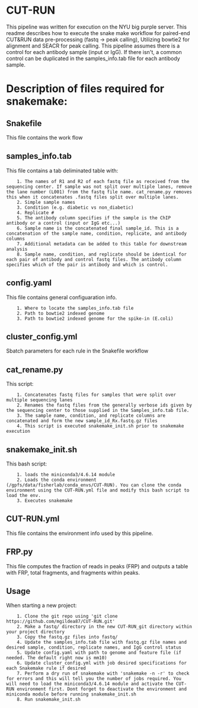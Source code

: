# CUT-RUN
This pipeline was written for execution on the NYU big purple server. This readme describes how to execute the snake make workflow for paired-end CUT&RUN data pre-processing (fastq -> peak calling), Utilizing bowtie2 for alignment and SEACR for peak calling. This pipeline assumes there is a control for each antibody sample (input or IgG). If there isn't, a common control can be duplicated in the samples_info.tab file for each antibody sample.

# Description of files required for snakemake:
## Snakefile
This file contains the work flow
## samples_info.tab
This file contains a tab deliminated table with:

		1. The names of R1 and R2 of each fastq file as received from the sequencing center. If sample was not split over multiple lanes, remove the lane number (L001) from the fastq file name. cat_rename.py removes this when it concatenates .fastq files split over multiple lanes.
		2. Simple sample names
		3. Condition (e.g. diabetic vs non_diabetic)
		4. Replicate #
		5. The antibody column specifies if the sample is the ChIP antibody or a control (input or IgG etc...)
		6. Sample name is the concatenated final sample_id. This is a concatenation of the sample name, condition, replicate, and antibody columns  
		7. Additional metadata can be added to this table for downstream analysis
		8. Sample name, condition, and replicate should be identical for each pair of antibody and control fastq files. The antibody column specifies which of the pair is antibody and which is control.
## config.yaml
This file contains general configuaration info.

		1. Where to locate the samples_info.tab file
		2. Path to bowtie2 indexed genome
		3. Path to bowtie2 indexed genome for the spike-in (E.coli)

## cluster_config.yml
Sbatch parameters for each rule in the Snakefile workflow
## cat_rename.py
This script:

		1. Concatenates fastq files for samples that were split over multiple sequencing lanes
		2. Renames the fastq files from the generally verbose ids given by the sequencing center to those supplied in the Samples_info.tab file.
		3. The sample name, condition, and replicate columns are concatenated and form the new sample_id_Rx.fastq.gz files
		4. This script is executed snakemake_init.sh prior to snakemake execution
## snakemake_init.sh
This bash script:

		1. loads the miniconda3/4.6.14 module
		2. Loads the conda environment (/gpfs/data/fisherlab/conda_envs/CUT-RUN). You can clone the conda environment using the CUT-RUN.yml file and modify this bash script to load the env.
		3. Executes snakemake
## CUT-RUN.yml
This file contains the environment info used by this pipeline.
 
## FRP.py
This file computes the fraction of reads in peaks (FRP) and outputs a table with FRP, total fragments, and fragments within peaks.

## Usage
When starting a new project:

		1. Clone the git repo using 'git clone https://github.com/mgildea87/CUT-RUN.git'
		2. Make a fastq/ directory in the new CUT-RUN_git directory within your project directory
		3. Copy the fastq.gz files into fastq/ 
		4. Update the samples_info.tab file with fastq.gz file names and desired sample, condition, replicate names, and IgG control status
		5. Update config.yaml with path to genome and feature file (if needed. The default right now is mm10)
		6. Update cluster_config.yml with job desired specifications for each Snakemake rule if desired
		7. Perform a dry run of snakemake with 'snakemake -n -r' to check for errors and this will tell you the number of jobs required. You will need to load the miniconda3/4.6.14 module and activate the CUT-RUN environment first. Dont forget to deactivate the environment and miniconda module before running snakemake_init.sh
		8. Run snakemake_init.sh
